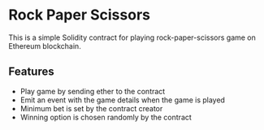 # Rock Paper Scissors

This is a simple Solidity contract for playing rock-paper-scissors game on Ethereum blockchain.

## Features

- Play game by sending ether to the contract
- Emit an event with the game details when the game is played
- Minimum bet is set by the contract creator
- Winning option is chosen randomly by the contract




